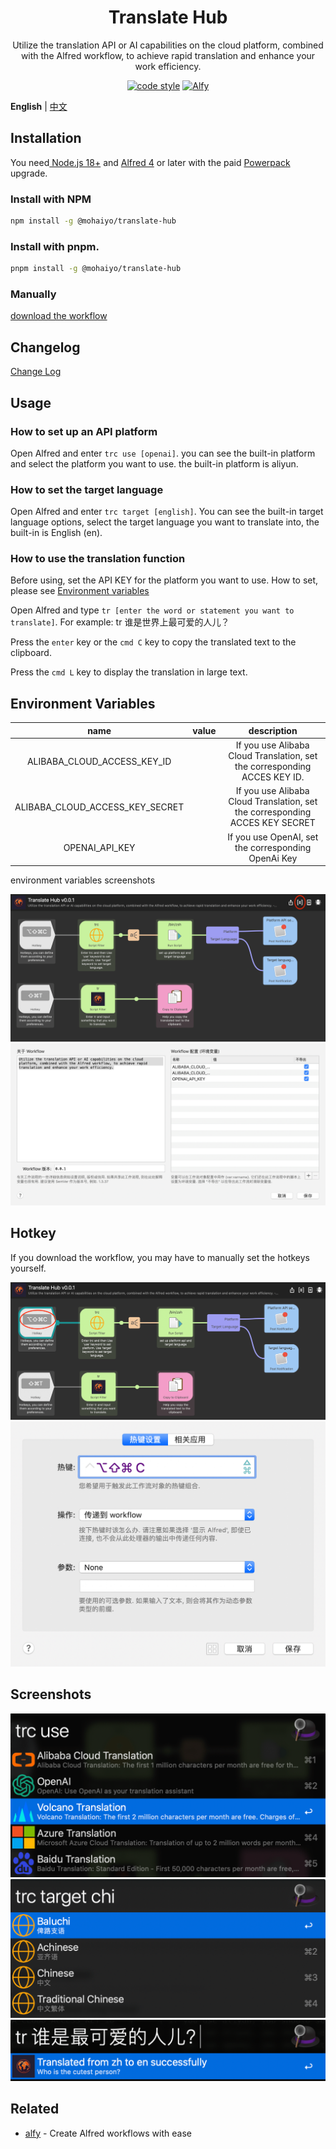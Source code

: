 <h1 align="center">
  Translate Hub
</h1>

<div align="center">
Utilize the translation API or AI capabilities on the cloud platform, combined with the Alfred workflow, to achieve rapid translation and enhance your work efficiency.

[![code style](https://antfu.me/badge-code-style.svg)](https://github.com/antfu/eslint-config) [![Alfy](https://img.shields.io/badge/Alfy-Sindre%20Sorhus-blue?color=black)](https://github.com/sindresorhus/alfy)

</div>

**English** | [中文](./readme.zh-CN.md)

## Installation

You need[ Node.js 18+](https://nodejs.org/en) and [Alfred 4](https://www.alfredapp.com/) or later with the paid [Powerpack](https://www.alfredapp.com/powerpack/) upgrade.

### Install with NPM

```bash
npm install -g @mohaiyo/translate-hub
```

### Install with pnpm.

```bash
pnpm install -g @mohaiyo/translate-hub
```

### Manually

[download the workflow](https://github.com/mohaiyo/translate-hub/releases)

## Changelog

[Change Log](https://github.com/Mohaiyo/translate-hub/releases)

## Usage

### How to set up an API platform

Open Alfred and enter `trc use [openai]`. you can see the built-in platform and select the platform you want to use. the built-in platform is aliyun.

### How to set the target language

Open Alfred and enter `trc target [english]`. You can see the built-in target language options, select the target language you want to translate into, the built-in is English (en).

### How to use the translation function

Before using, set the API KEY for the platform you want to use. How to set, please see [Environment variables](#environment-variables)

Open Alfred and type `tr [enter the word or statement you want to translate]`. For example: tr 谁是世界上最可爱的人儿？

Press the `enter` key or the `cmd C` key to copy the translated text to the clipboard.

Press the `cmd L` key to display the translation in large text.

## Environment Variables

|              name               | value |                                 description                                  |
| :-----------------------------: | :---: | :--------------------------------------------------------------------------: |
|   ALIBABA_CLOUD_ACCESS_KEY_ID   |       |  If you use Alibaba Cloud Translation, set the corresponding ACCES KEY ID.   |
| ALIBABA_CLOUD_ACCESS_KEY_SECRET |       | If you use Alibaba Cloud Translation, set the corresponding ACCES KEY SECRET |
|         OPENAI_API_KEY          |       |             If you use OpenAI, set the corresponding OpenAi Key              |

environment variables screenshots

![env config](./public/media/workflow-env-config.png)
![env variable](./public/media/workflow-env-variable.png)

## Hotkey

If you download the workflow, you may have to manually set the hotkeys yourself.

![trc hotkey](./public/media/trc-hotkey.png)
![hotkey config](./public/media/hotkey-config.png)

## Screenshots

![trc use](./public/media/trc-use.png)
![trc use](./public/media/trc-target.png)
![trc use](./public/media/after-translated.png)

## Related

- [alfy](https://github.com/sindresorhus/alfy) - Create Alfred workflows with ease
